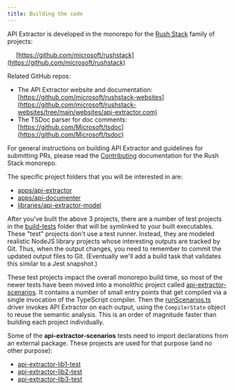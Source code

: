 ```yaml
---
title: Building the code
---
```


API Extractor is developed in the monorepo for the [Rush Stack](https://rushstack.io/) family of projects:

&nbsp;&nbsp;&nbsp;&nbsp; [https://github.com/microsoft/rushstack](https://github.com/microsoft/rushstack)

Related GitHub repos:

- The API Extractor website and documentation: [https://github.com/microsoft/rushstack-websites](https://github.com/microsoft/rushstack-websites/tree/main/websites/api-extractor.com)
- The TSDoc parser for doc comments: [https://github.com/Microsoft/tsdoc](https://github.com/Microsoft/tsdoc)

For general instructions on building API Extractor and guidelines for submitting PRs, please read the
[Contributing](https://rushstack.io/pages/contributing/get_started/) documentation for the Rush Stack
monorepo.

The specific project folders that you will be interested in are:

- [apps/api-extractor](https://github.com/microsoft/rushstack/tree/main/apps/api-extractor)
- [apps/api-documenter](https://github.com/microsoft/rushstack/tree/main/apps/api-documenter)
- [libraries/api-extractor-model](https://github.com/microsoft/rushstack/tree/main/libraries/api-extractor-model)

After you've built the above 3 projects, there are a number of test projects in the [build-tests](https://github.com/microsoft/rushstack/tree/main/build-tests) folder that will be symlinked to
your built executables. These "test" projects don't use a test runner. Instead, they are modeled realistic
NodeJS library projects whose interesting outputs are tracked by Git. Thus, when the output changes, you need
to remember to commit the updated output files to Git. (Eventually we'll add a build task that validates this
similar to a Jest snapshot.)

These test projects impact the overall monorepo build time, so most of the newer tests have been moved into
a monolithic project called [api-extractor-scenarios](https://github.com/microsoft/rushstack/tree/main/build-tests/api-extractor-scenarios).
It contains a number of small entry points that get compiled via a single invocation of the TypeScript compiler.
Then the [runScenarios.ts](https://github.com/microsoft/rushstack/blob/main/build-tests/api-extractor-scenarios/src/runScenarios.ts)
driver invokes API Extractor on each output, using the `CompilerState` object to reuse the semantic analysis.
This is an order of magnitude faster than building each project individually.

Some of the **api-extractor-scenarios** tests need to import declarations from an external package.
These projects are used for that purpose (and no other purpose):

- [api-extractor-lib1-test](https://github.com/microsoft/rushstack/tree/main/build-tests/api-extractor-lib1-test)
- [api-extractor-lib2-test](https://github.com/microsoft/rushstack/tree/main/build-tests/api-extractor-lib2-test)
- [api-extractor-lib3-test](https://github.com/microsoft/rushstack/tree/main/build-tests/api-extractor-lib3-test)

